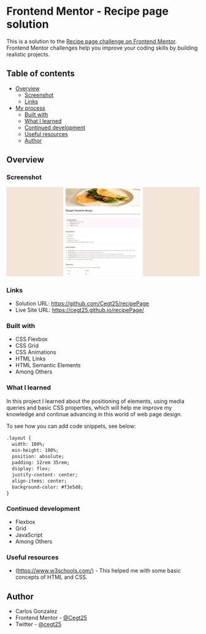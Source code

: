 # Frontend Mentor - Recipe page solution

This is a solution to the [Recipe page challenge on Frontend Mentor](https://www.frontendmentor.io/challenges/recipe-page-KiTsR8QQKm). Frontend Mentor challenges help you improve your coding skills by building realistic projects. 

## Table of contents

- [Overview](#overview)
  - [Screenshot](#screenshot)
  - [Links](#links)
- [My process](#my-process)
  - [Built with](#built-with)
  - [What I learned](#what-i-learned)
  - [Continued development](#continued-development)
  - [Useful resources](#useful-resources)
  - [Author](#author)


## Overview

### Screenshot

![](./assets/images/FireShot%20Capture%20004%20-%20Frontend%20Mentor%20-%20Recipe%20page.png)

### Links

- Solution URL: https://github.com/Cegt25/recipePage
- Live Site URL: https://cegt25.github.io/recipePage/

### Built with

- CSS Flexbox
- CSS Grid
- CSS Animations
- HTML Links
- HTML Semantic Elements
- Among Others

### What I learned

In this project I learned about the positioning of elements, using media queries and basic CSS properties, which will help me improve my knowledge and continue advancing in this world of web page design.

To see how you can add code snippets, see below:

```
.layout {
  width: 100%;
  min-height: 100%;
  position: absolute;
  padding: 12rem 35rem;
  display: flex;
  justify-content: center;
  align-items: center;
  background-color: #f3e5d8;
}
```

### Continued development

- Flexbox
- Grid
- JavaScript
- Among Others

### Useful resources

- (https://www.w3schools.com/) - This helped me with some basic concepts of HTML and CSS.

## Author

- Carlos Gonzalez
- Frontend Mentor - [@Cegt25](https://www.frontendmentor.io/profile/Cegt25)
- Twitter - [@cegt25](https://www.twitter.com/cegt25)
